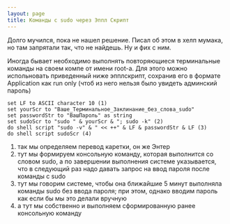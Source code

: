 ```yaml
---
layout: page
title: Команды с sudo через Эппл Скрипт
---
```


Долго мучился, пока не нашел решение. Писал об этом в хелп мумака, но там запрятали так, что не найдешь. Ну и фих с ним.

Иногда бывает необходимо выполнять повторяющиеся терминальные команды на своем компе от имени root-a. Для этого можно испольновать приведенный ниже эпплскрипт, сохранив его в формате Application как run only (чтоб из него нельзя было увидеть админский пароль) 

```applescript
set LF to ASCII character 10 (1) 
set yourScr to "Ваше_Терминальное_Заклинание_без_слова_sudo" 
set passwordStr to "ВашПароль" as string 
set sudoScr to "sudo " & yourScr & "; sudo -k" (2) 
do shell script "sudo -v" & " << ++" & LF & passwordStr & LF (3) 
do shell script sudoScr (4) 
```

1. так мы определяем перевод каретки, он же Энтер
1. тут мы формируем консольную команду, которая выполнится со словом sudo, а по завершении выполнения системе указывается, что в следующий раз надо давать запрос на ввод пароля после команды с sudo
1. тут мы говорим системе, чтобы она ближайшие 5 минут выполняла команды sudo без ввода пароля; при этом, однако вводим пароль как если бы мы это делали вручную
1. а тут мы собственно и выполняем сформированную ранее консольную команду
